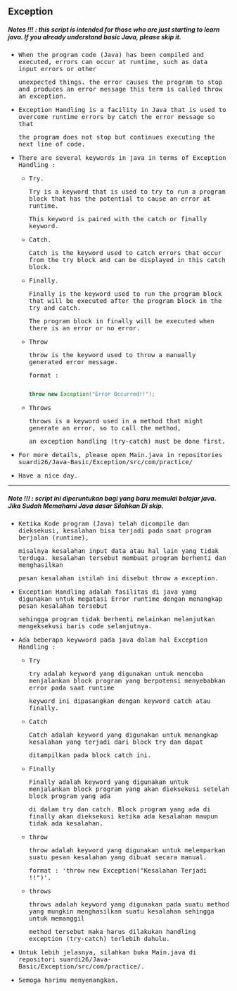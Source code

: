 ## Exception
##### Notes !!! : this script is intended for those who are just starting to learn java. If you already understand basic Java, please skip it.

- <samp>When the program code (Java) has been compiled and executed, errors can occur at runtime, such as data input errors or other</samp> 
 
  <samp>unexpected things. the error causes the program to stop and produces an error message this term is called throw an exception.</samp>
  
- <samp>Exception Handling is a facility in Java that is used to overcome runtime errors by catch the error message so that</samp> 
 
  <samp>the program does not stop but continues executing the next line of code.</samp>
  
- <samp>There are several keywords in java in terms of Exception Handling :</samp>

  - <samp>Try.</samp>

    <samp>Try is a keyword that is used to try to run a program block that has the potential to cause an error at runtime.</samp> 

    <samp>This keyword is paired with the catch or finally keyword.</samp>

  - <samp>Catch.</samp>

    <samp>Catch is the keyword used to catch errors that occur from the try block and can be displayed in this catch block.</samp>

  - <samp>Finally.</samp>

    <samp>Finally is the keyword used to run the program block that will be executed after the program block in the try and catch.</samp> 

    <samp>The program block in finally will be executed when there is an error or no error.</samp>

  - <samp>Throw</samp>

    <samp>throw is the keyword used to throw a manually generated error message.</samp>

    <samp>format :  </samp>
    
    ```java 

    throw new Exception("Error Occurred!!");

    ```
  - <samp>Throws</samp>

    <samp>throws is a keyword used in a method that might generate an error, so to call the method,</samp> 
 
    <samp>an exception handling (try-catch) must be done first.</samp>
        
- <samp>For more details, please open Main.java in repositories suardi26/Java-Basic/Exception/src/com/practice/</samp>

- <samp>Have a nice day.</samp>

---

##### Note !!! : script ini diperuntukan bagi yang baru memulai belajar java. Jika Sudah Memahami Java dasar Silahkan Di skip.

- <samp>Ketika Kode program (Java) telah dicompile dan dieksekusi, kesalahan  bisa terjadi pada saat program berjalan (runtime),</samp> 
 
  <samp>misalnya kesalahan input data atau hal lain yang tidak terduga. kesalahan tersebut membuat program berhenti dan menghasilkan</samp>  
 
  <samp>pesan kesalahan istilah ini disebut throw a exception.</samp> 
  
- <samp>Exception Handling adalah fasilitas di java yang digunakan untuk megatasi Error runtime dengan menangkap pesan kesalahan tersebut</samp>  
 
  <samp>sehingga program tidak berhenti melainkan melanjutkan mengeksekusi baris code selanjutnya.</samp> 
  
- <samp> Ada beberapa keywword pada java dalam hal Exception Handling :</samp>

    - <samp>Try</samp>

      <samp>try adalah keyword yang digunakan untuk mencoba menjalankan block program yang berpotensi menyebabkan error pada saat runtime</samp> 

      <samp>keyword ini dipasangkan dengan keyword catch atau finally.</samp>

    - <samp>Catch</samp>

      <samp>Catch adalah keyword yang digunakan untuk menangkap kesalahan yang terjadi dari block try dan dapat</samp> 
 
      <samp>ditampilkan pada block catch ini.</samp>

    - <samp>Finally</samp>

      <samp>Finally adalah keyword yang digunakan untuk menjalankan block program yang akan dieksekusi setelah block program yang ada</samp> 
      
      <samp>di dalam try dan catch. Block program yang ada di finally akan dieksekusi ketika ada kesalahan maupun tidak ada kesalahan.</samp>

    - <samp>throw</samp>

      <samp>throw adalah keyword yang digunakan untuk melemparkan suatu pesan kesalahan yang dibuat secara manual.</samp> 

      <samp>format : 'throw new Exception("Kesalahan Terjadi !!")'.</samp>

    - <samp>throws</samp>

      <samp>throws adalah keyword yang digunakan pada suatu method yang mungkin menghasilkan suatu kesalahan sehingga untuk memanggil</samp> 

      <samp>method tersebut maka harus dilakukan handling exception (try-catch) terlebih dahulu.</samp>
       
- <samp>Untuk lebih jelasnya, silahkan buka Main.java di repositori suardi26/Java-Basic/Exception/src/com/practice/.</samp>

- <samp>Semoga harimu menyenangkan.</samp>
